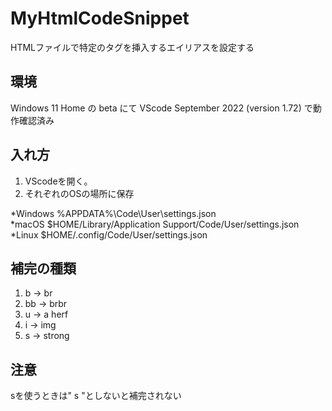 # MyHtmlCodeSnippet
HTMLファイルで特定のタグを挿入するエイリアスを設定する

## 環境
Windows 11 Home の beta にて VScode September 2022 (version 1.72) で動作確認済み

## 入れ方
1. VScodeを開く。
2. それぞれのOSの場所に保存

*Windows  %APPDATA%\Code\User\settings.json<br>
*macOS	$HOME/Library/Application Support/Code/User/settings.json<br>
*Linux	$HOME/.config/Code/User/settings.json<br>

## 補完の種類
1. b -> br
2. bb -> brbr
3. u -> a herf
4. i -> img
5. s -> strong

## 注意
sを使うときは" s "としないと補完されない
